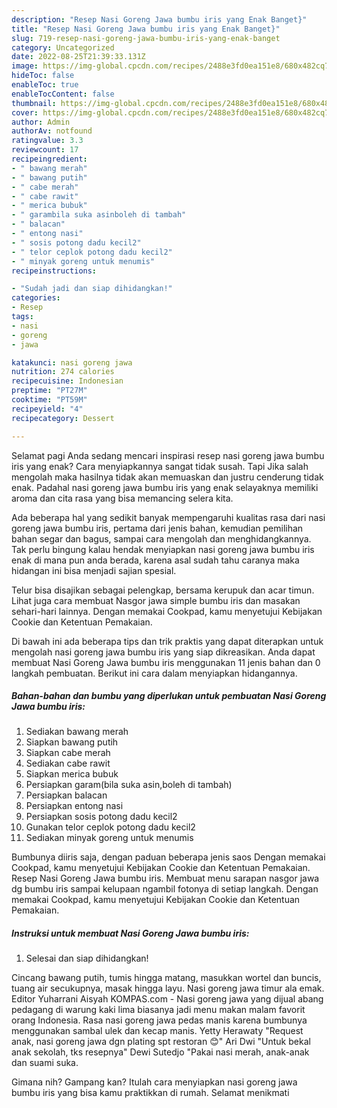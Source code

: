 ```yaml
---
description: "Resep Nasi Goreng Jawa bumbu iris yang Enak Banget}"
title: "Resep Nasi Goreng Jawa bumbu iris yang Enak Banget}"
slug: 719-resep-nasi-goreng-jawa-bumbu-iris-yang-enak-banget
category: Uncategorized
date: 2022-08-25T21:39:33.131Z
image: https://img-global.cpcdn.com/recipes/2488e3fd0ea151e8/680x482cq70/nasi-goreng-jawa-bumbu-iris-foto-resep-utama.jpg
hideToc: false
enableToc: true
enableTocContent: false
thumbnail: https://img-global.cpcdn.com/recipes/2488e3fd0ea151e8/680x482cq70/nasi-goreng-jawa-bumbu-iris-foto-resep-utama.jpg
cover: https://img-global.cpcdn.com/recipes/2488e3fd0ea151e8/680x482cq70/nasi-goreng-jawa-bumbu-iris-foto-resep-utama.jpg
author: Admin
authorAv: notfound
ratingvalue: 3.3
reviewcount: 17
recipeingredient:
- " bawang merah"
- " bawang putih"
- " cabe merah"
- " cabe rawit"
- " merica bubuk"
- " garambila suka asinboleh di tambah"
- " balacan"
- " entong nasi"
- " sosis potong dadu kecil2"
- " telor ceplok potong dadu kecil2"
- " minyak goreng untuk menumis"
recipeinstructions:

- "Sudah jadi dan siap dihidangkan!"
categories:
- Resep
tags:
- nasi
- goreng
- jawa

katakunci: nasi goreng jawa 
nutrition: 274 calories
recipecuisine: Indonesian
preptime: "PT27M"
cooktime: "PT59M"
recipeyield: "4"
recipecategory: Dessert

---
```



Selamat pagi Anda sedang mencari inspirasi resep nasi goreng jawa bumbu iris yang enak? Cara menyiapkannya sangat tidak susah. Tapi Jika salah mengolah maka hasilnya tidak akan memuaskan dan justru cenderung tidak enak. Padahal nasi goreng jawa bumbu iris yang enak selayaknya memiliki aroma dan cita rasa yang bisa memancing selera kita.


Ada beberapa hal yang sedikit banyak mempengaruhi kualitas rasa dari nasi goreng jawa bumbu iris, pertama dari jenis bahan, kemudian pemilihan bahan segar dan bagus, sampai cara mengolah dan menghidangkannya. Tak perlu bingung kalau hendak menyiapkan nasi goreng jawa bumbu iris enak di mana pun anda berada, karena asal sudah tahu caranya maka hidangan ini bisa menjadi sajian spesial.

Telur bisa disajikan sebagai pelengkap, bersama kerupuk dan acar timun. Lihat juga cara membuat Nasgor jawa simple bumbu iris dan masakan sehari-hari lainnya. Dengan memakai Cookpad, kamu menyetujui Kebijakan Cookie dan Ketentuan Pemakaian.


Di bawah ini ada beberapa tips dan trik praktis yang dapat diterapkan untuk mengolah nasi goreng jawa bumbu iris yang siap dikreasikan. Anda dapat membuat Nasi Goreng Jawa bumbu iris menggunakan 11 jenis bahan dan 0 langkah pembuatan. Berikut ini cara dalam menyiapkan hidangannya.

<!--inarticleads1-->

##### Bahan-bahan dan bumbu yang diperlukan untuk pembuatan Nasi Goreng Jawa bumbu iris:

1. Sediakan  bawang merah
1. Siapkan  bawang putih
1. Siapkan  cabe merah
1. Sediakan  cabe rawit
1. Siapkan  merica bubuk
1. Persiapkan  garam(bila suka asin,boleh di tambah)
1. Persiapkan  balacan
1. Persiapkan  entong nasi
1. Persiapkan  sosis potong dadu kecil2
1. Gunakan  telor ceplok potong dadu kecil2
1. Sediakan  minyak goreng untuk menumis


Bumbunya diiris saja, dengan paduan beberapa jenis saos Dengan memakai Cookpad, kamu menyetujui Kebijakan Cookie dan Ketentuan Pemakaian. Resep Nasi Goreng Jawa bumbu iris. Membuat menu sarapan nasgor jawa dg bumbu iris sampai kelupaan ngambil fotonya di setiap langkah. Dengan memakai Cookpad, kamu menyetujui Kebijakan Cookie dan Ketentuan Pemakaian. 

<!--inarticleads2-->

##### Instruksi untuk membuat Nasi Goreng Jawa bumbu iris:


1. Selesai dan siap dihidangkan!

Cincang bawang putih, tumis hingga matang, masukkan wortel dan buncis, tuang air secukupnya, masak hingga layu. Nasi goreng jawa timur ala emak. Editor Yuharrani Aisyah KOMPAS.com - Nasi goreng jawa yang dijual abang pedagang di warung kaki lima biasanya jadi menu makan malam favorit orang Indonesia. Rasa nasi goreng jawa pedas manis karena bumbunya menggunakan sambal ulek dan kecap manis. Yetty Herawaty &#34;Request anak, nasi goreng jawa dgn plating spt restoran 😊&#34; Ari Dwi &#34;Untuk bekal anak sekolah, tks resepnya&#34; Dewi Sutedjo &#34;Pakai nasi merah, anak-anak dan suami suka. 

Gimana nih? Gampang kan? Itulah cara menyiapkan nasi goreng jawa bumbu iris yang bisa kamu praktikkan di rumah. Selamat menikmati
